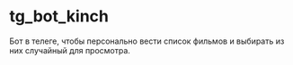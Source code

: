 # tg_bot_kinch
Бот в телеге, чтобы персонально вести список фильмов и выбирать из них случайный для просмотра.
